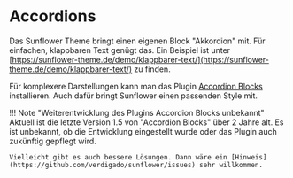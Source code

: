 # Accordions

Das Sunflower Theme bringt einen eigenen Block "Akkordion" mit. Für einfachen, klappbaren Text genügt das. Ein Beispiel ist unter [https://sunflower-theme.de/demo/klappbarer-text/](https://sunflower-theme.de/demo/klappbarer-text/) zu finden.

Für komplexere Darstellungen kann man das Plugin [Accordion Blocks](https://wordpress.org/plugins/accordion-blocks/) installieren. Auch dafür bringt Sunflower einen passenden Style mit.

!!! Note "Weiterentwicklung des Plugins Accordion Blocks unbekannt"
    Aktuell ist die letzte Version 1.5 von "Accordion Blocks" über 2 Jahre alt. Es ist unbekannt, ob die Entwicklung eingestellt wurde oder das Plugin auch zukünftig gepflegt wird.

    Vielleicht gibt es auch bessere Lösungen. Dann wäre ein [Hinweis](https://github.com/verdigado/sunflower/issues) sehr willkommen.